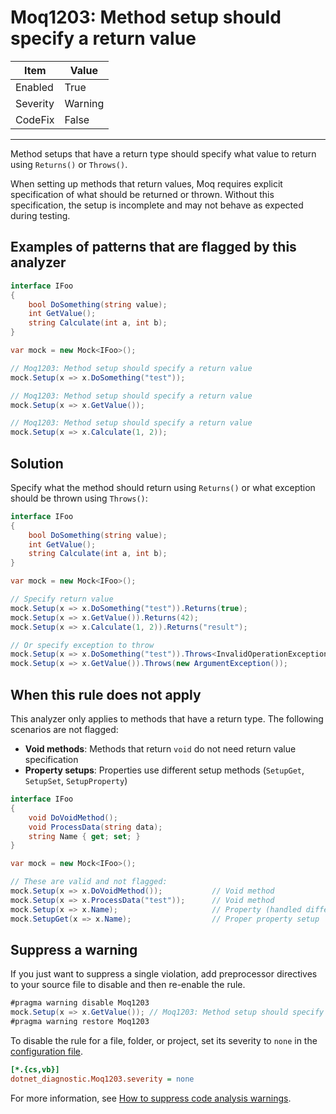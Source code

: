 # Moq1203: Method setup should specify a return value

| Item     | Value   |
| -------- | ------- |
| Enabled  | True    |
| Severity | Warning |
| CodeFix  | False   |
---

Method setups that have a return type should specify what value to return using `Returns()` or `Throws()`.

When setting up methods that return values, Moq requires explicit specification of what should be returned or thrown. Without this specification, the setup is incomplete and may not behave as expected during testing.

## Examples of patterns that are flagged by this analyzer

```csharp
interface IFoo
{
    bool DoSomething(string value);
    int GetValue();
    string Calculate(int a, int b);
}

var mock = new Mock<IFoo>();

// Moq1203: Method setup should specify a return value
mock.Setup(x => x.DoSomething("test"));

// Moq1203: Method setup should specify a return value  
mock.Setup(x => x.GetValue());

// Moq1203: Method setup should specify a return value
mock.Setup(x => x.Calculate(1, 2));
```

## Solution

Specify what the method should return using `Returns()` or what exception should be thrown using `Throws()`:

```csharp
interface IFoo
{
    bool DoSomething(string value);
    int GetValue();
    string Calculate(int a, int b);
}

var mock = new Mock<IFoo>();

// Specify return value
mock.Setup(x => x.DoSomething("test")).Returns(true);
mock.Setup(x => x.GetValue()).Returns(42);
mock.Setup(x => x.Calculate(1, 2)).Returns("result");

// Or specify exception to throw
mock.Setup(x => x.DoSomething("test")).Throws<InvalidOperationException>();
mock.Setup(x => x.GetValue()).Throws(new ArgumentException());
```

## When this rule does not apply

This analyzer only applies to methods that have a return type. The following scenarios are not flagged:

- **Void methods**: Methods that return `void` do not need return value specification
- **Property setups**: Properties use different setup methods (`SetupGet`, `SetupSet`, `SetupProperty`)

```csharp
interface IFoo
{
    void DoVoidMethod();
    void ProcessData(string data);
    string Name { get; set; }
}

var mock = new Mock<IFoo>();

// These are valid and not flagged:
mock.Setup(x => x.DoVoidMethod());           // Void method
mock.Setup(x => x.ProcessData("test"));      // Void method
mock.Setup(x => x.Name);                     // Property (handled differently)
mock.SetupGet(x => x.Name);                  // Proper property setup
```

## Suppress a warning

If you just want to suppress a single violation, add preprocessor directives to
your source file to disable and then re-enable the rule.

```csharp
#pragma warning disable Moq1203
mock.Setup(x => x.GetValue()); // Moq1203: Method setup should specify a return value
#pragma warning restore Moq1203
```

To disable the rule for a file, folder, or project, set its severity to `none`
in the
[configuration file](https://learn.microsoft.com/en-us/dotnet/fundamentals/code-analysis/configuration-files).

```ini
[*.{cs,vb}]
dotnet_diagnostic.Moq1203.severity = none
```

For more information, see
[How to suppress code analysis warnings](https://learn.microsoft.com/en-us/dotnet/fundamentals/code-analysis/suppress-warnings).